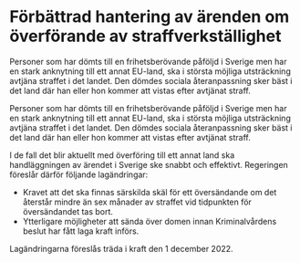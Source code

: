 # Förbättrad hantering av ärenden om överförande av straffverkställighet

Personer som har dömts till en frihetsberövande påföljd i Sverige men har en stark anknytning till ett annat EU-land, ska i största möjliga utsträckning avtjäna straffet i det landet. Den dömdes sociala återanpassning sker bäst i det land där han eller hon kommer att vistas efter avtjänat straff.

Personer som har dömts till en frihetsberövande påföljd i Sverige men har en stark anknytning till ett annat EU-land, ska i största möjliga utsträckning avtjäna straffet i det landet. Den dömdes sociala återanpassning sker bäst i det land där han eller hon kommer att vistas efter avtjänat straff.

I de fall det blir aktuellt med överföring till ett annat land ska handläggningen av ärendet i Sverige ske snabbt och effektivt. Regeringen föreslår därför följande lagändringar:

* Kravet att det ska finnas särskilda skäl för ett översändande om det återstår mindre än sex månader av straffet vid tidpunkten för översändandet tas bort.
* Ytterligare möjligheter att sända över domen innan Kriminalvårdens beslut har fått laga kraft införs.

Lagändringarna föreslås träda i kraft den 1 december 2022.
